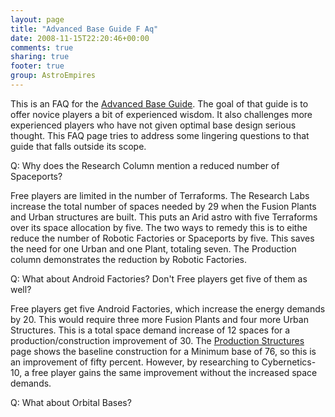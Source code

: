 ```yaml
---
layout: page
title: "Advanced Base Guide F Aq"
date: 2008-11-15T22:20:46+00:00
comments: true
sharing: true
footer: true
group: AstroEmpires
---
```


This is an FAQ for the [Advanced Base Guide](/astro-empires/advanced-base-guide). The goal of that guide
is to offer novice players a bit of experienced wisdom. It also
challenges more experienced players who have not given optimal base
design serious thought. This FAQ page tries to address some lingering
questions to that guide that falls outside its scope.



Q: Why does the Research Column mention a reduced number of Spaceports?

Free players are limited in the number of Terraforms. The Research Labs
increase the total number of spaces needed by 29 when the Fusion Plants
and Urban structures are built. This puts an Arid astro with five
Terraforms over its space allocation by five. The two ways to remedy
this is to eithe reduce the number of Robotic Factories or Spaceports by
five. This saves the need for one Urban and one Plant, totaling seven.
The Production column demonstrates the reduction by Robotic Factories.

Q: What about Android Factories? Don't Free players get five of them as well?

Free players get five Android Factories, which increase the energy
demands by 20. This would require three more Fusion Plants and four more
Urban Structures. This is a total space demand increase of 12 spaces for
a production/construction improvement of 30. The [Production Structures](/astro-empires/production-structures) 
page shows the baseline construction for a Minimum base of 76, so this
is an improvement of fifty percent. However, by researching to
Cybernetics-10, a free player gains the same improvement without the
increased space demands.

Q: What about Orbital Bases?

